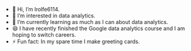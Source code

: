 - 👋 Hi, I’m lrolfe6114.
- 👀 I’m interested in data analytics.
- 🌱 I’m currently learning as much as I can about data analytics.
- 😄 I have recently finished the Google data analytics course and I am hoping to switch careers. 
- ⚡ Fun fact: In my spare time I make greeting cards.

<!---
lrolfe6114/lrolfe6114 is a ✨ special ✨ repository because its `README.md` (this file) appears on your GitHub profile.
You can click the Preview link to take a look at your changes.
--->
